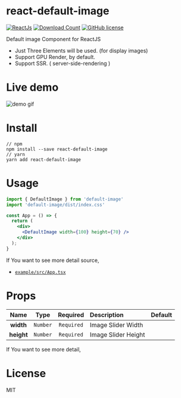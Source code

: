 # react-default-image

[![ReactJs][react-image]][react-url]
[![Download Count][download-image]][download-url]
[![GitHub license][license-image]][license-url]

[react-image]: https://img.shields.io/badge/ReactJS-%5E18.x-blue
[react-url]: https://reactjs.org
[download-image]: https://img.shields.io/npm/dm/react-simple-carousel-image-slider?label=downlaod
[download-url]: https://www.npmjs.com/package/react-default-image
[license-image]: https://img.shields.io/badge/license-MIT-blue.svg
[license-url]: https://github.com/shafayatC/react-simple-carousel-image-slider/blob/main/LICENSE

Default image Component for ReactJS<br>

- Just Three Elements will be used. (for display images)
- Support GPU Render, by default.
- Support SSR. ( server-side-rendering )
# Live demo

  ![demo gif](https://raw.githubusercontent.com/shafayatC/react-simple-carousel-image-slider/main/slider.gif)

# Install

```
// npm
npm install --save react-default-image
// yarn
yarn add react-default-image
```

# Usage
```jsx
import { DefaultImage } from 'default-image'
import 'default-image/dist/index.css'

const App = () => {
  return (
    <div>
      <DefaultImage width={100} height={70} />
    </div>
  );
}
```


If You want to see more detail source,<br>

- [`example/src/App.tsx`](https://github.com/shafayatC/react-default-image/example/src/App.js)<br>

# Props

|        Name         |    Type    |  Required  | Description                                                                                                                                                       | Default   |
| :-----------------: | :--------: | :--------: | :---------------------------------------------------------------------------------------------------------------------------------------------------------------- | :-------- |
|      **width**      |  `Number`  | `Required` | Image Slider Width                                                                                                                                                |           |
|     **height**      |  `Number`  | `Required` | Image Slider Height                                                                                                                                               |           |
If You want to see more detail,<br>

# License

MIT